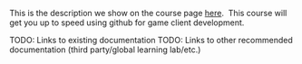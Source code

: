 This is the description we show on the course page [here](https://lab.github.com/jeremy-carver/zwift-basics).
​
This course will get you up to speed using github for game client development.

TODO: Links to existing documentation
TODO: Links to other recommended documentation (third party/global learning lab/etc.)